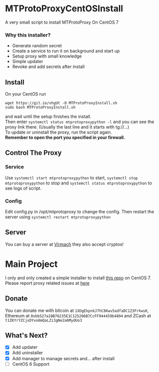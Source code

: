 # MTProtoProxyCentOSInstall
A very small script to install MTProtoProxy On CentOS 7
### Why this installer?
* Generate random secret
* Create a service to run it on background and start up
* Setup proxy with small knowledge
* Simple updater
* Revoke and add secrets after install
## Install
On your CentOS run
```
wget https://git.io/vhgUt -O MTProtoProxyInstall.sh
sudo bash MTProtoProxyInstall.sh
```
and wait until the setup finishes the install. <br />
Then enter `systemctl status mtprotoproxypython -l` and you can see the proxy link there. (Usually the last line and it starts with tg://...) <br />
To update or uninstall the proxy, run the script again. <br />
**Remember to open the port you specified in your firewall.**
## Control The Proxy
### Service
Use `systemctl start mtprotoproxypython` to start, `systemctl stop mtprotoproxypython` to stop and `systemctl status mtprotoproxypython` to see logs of script.
### Config
Edit config.py in /opt/mtprotoproxy to change the config. Then restart the server using `systemctl restart mtprotoproxypython`
## Server
You can buy a server at [Virmach](https://virmach.com/) they also accept cryptos!
# Main Project
I only and only created a simple installer to install [this repo](https://github.com/alexbers/mtprotoproxy) on CentOS 7. Please report proxy related issues at [here](https://github.com/alexbers/mtprotoproxy/issues)
## Donate
You can donate me with bitcoin at `1XDgEkpnkJ7hC8Kwv5adfaDC1Z3FrkwsK`, Ethereum at `0xbb527a28B76235E1C125206B7CcFF944459b4894` and ZCash at `t1ZKYrYZCjxDYvo6mQaLZi3gNe2a6MydUo3`
## What's Next?
- [X] Add updater
- [X] Add uninstaller
- [X] Add manager to manage secrets and... after install
- [ ] CentOS 6 Support
